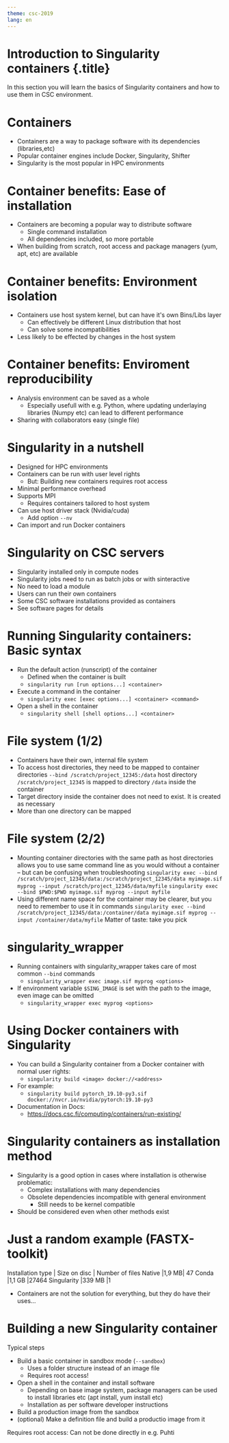 ```yaml
---
theme: csc-2019
lang: en
---
```


# Introduction to Singularity containers {.title}

In this section you will learn the basics of Singularity containers
and how to use them in CSC environment.

# Containers
- Containers are a way to package software with its dependencies (libraries,etc)
- Popular container engines include Docker, Singularity, Shifter
- Singularity is the most popular in HPC environments

# Container benefits: Ease of installation
- Containers are becoming a popular way to distribute software
  - Single command installation
  - All dependencies included, so more portable
- When building from scratch, root access and package managers (yum, apt, etc) are available
 
 # Container benefits: Environment isolation
 - Containers use host system kernel, but can have it's own Bins/Libs layer
   - Can effectively be different Linux distribution that host
   - Can solve some incompatibilities
  - Less likely to be effected by changes in the host system
  
 # Container benefits: Enviroment reproducibility
 - Analysis environment can be saved as a whole
   - Especially usefull with e.g. Python, where updating underlaying libraries (Numpy etc) can lead to different performance  
 - Sharing with collaborators easy (single file)

# Singularity in a nutshell
- Designed for HPC environments
- Containers can be run with user level rights
  - But: Building new containers requires root access
- Minimal performance overhead
- Supports MPI
  - Requires containers tailored to host system
- Can use host driver stack (Nvidia/cuda)
  - Add option `--nv`
- Can import and run Docker containers

# Singularity on CSC servers
- Singularity installed only in compute nodes
- Singularity jobs need to run as batch jobs or with sinteractive
- No need to load a module
- Users can run their own containers
- Some CSC software installations provided as containers
- See software pages for details

# Running Singularity containers: Basic syntax
- Run the default action (runscript) of the container
  - Defined when the container is built
  - `singularity run [run options...] <container>`
- Execute a command in the container
  - `singularity exec [exec options...] <container> <command>`
- Open a shell in the container
  - `singularity shell [shell options...] <container>`

# File system (1/2)
- Containers have their own, internal file system
- To access host directories, they  need to be mapped to container directories
`--bind /scratch/project_12345:/data`
host directory `/scratch/project_12345` is mapped to
directory `/data` inside the container
- Target directory inside the container does not need to exist. It is created as
necessary
- More than one directory can be mapped

# File system (2/2)
- Mounting container directories with the same path as host directories allows you to
use same command line as you would without a container – but can be confusing
when troubleshooting
`singularity exec --bind /scratch/project_12345/data:/scratch/project_12345/data myimage.sif myprog --input /scratch/project_12345/data/myfile`
`singularity exec --bind $PWD:$PWD myimage.sif myprog --input myfile`
- Using different name space for the container may be clearer, but you need to remember to use it in commands
`singularity exec --bind /scratch/project_12345/data:/container/data myimage.sif myprog --input /container/data/myfile`
Matter of taste: take you pick

# singularity_wrapper
- Running containers with singularity_wrapper takes care of most common `--bind` commands
  - `singularity_wrapper exec image.sif myprog <options>`
- If environment variable `$SING_IMAGE` is set with the path to the image, even image can be omitted
  - `singularity_wrapper exec myprog <options>`

# Using Docker containers with Singularity
- You can build a Singularity container from a Docker container with normal user rights:
  - `singularity build <image> docker://<address>`
- For example:
  - `singularity build pytorch_19.10-py3.sif docker://nvcr.io/nvidia/pytorch:19.10-py3`
- Documentation in Docs:
  - https://docs.csc.fi/computing/containers/run-existing/

# Singularity containers as installation method
- Singularity is a good option in cases where installation is
otherwise problematic:
  - Complex installations with many dependencies
  - Obsolete dependencies incompatible with general environment
    - Still needs to be kernel compatible
- Should be considered even when other methods exist

# Just a random example (FASTX-toolkit)
Installation type | Size on disc | Number of files
Native |1,9 MB| 47
Conda |1,1 GB |27464
Singularity |339 MB |1
- Containers are not the solution for everything, but they do have their uses…

# Building a new Singularity container
Typical steps
- Build a basic container in sandbox mode (`--sandbox`)
  - Uses a folder structure instead of an image file
  - Requires root access!
- Open a shell in the container and install software
  - Depending on base image system, package managers can be used to install libraries etc (apt install, yum install etc)
  - Installation as per software developer instructions
- Build a production image from the sandbox
- (optional) Make a definition file and build a productio image from it

Requires root access: Can not be done directly in e.g. Puhti